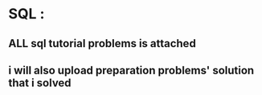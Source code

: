 # SQL :
## ALL sql tutorial problems is attached
## i will also upload preparation problems' solution that i solved
